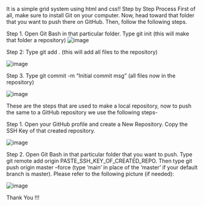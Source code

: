 It is a simple grid system using html and css!!
Step by Step Process
First of all, make sure to install Git on your computer. Now, head toward that folder that you want to push there on GitHub. Then, follow the following steps. 

Step 1. Open Git Bash in that particular folder. Type git init (this will make that folder a repository)
![image](https://github.com/shaman-004/Project1/assets/93532515/0255fa72-cf98-43ef-b088-97d067d3e52a)

Step 2: Type git add . (this will add all files to the repository)

![image](https://github.com/shaman-004/Project1/assets/93532515/8b8e3f1a-7130-450f-9284-7c716b296ac2)

Step 3. Type git commit -m “Initial commit msg” (all files now in the repository)

![image](https://github.com/shaman-004/Project1/assets/93532515/c6181d07-06d7-498f-a513-3833fc81c7cc)

These are the steps that are used to make a local repository, now to push the same to a GitHub repository we use the following steps-

Step 1. Open your GitHub profile and create a New Repository. Copy the SSH Key of that created repository.

![image](https://github.com/shaman-004/Project1/assets/93532515/77e3c534-0785-41f1-99f0-f64e623abcbc)

 

Step 2. Open Git Bash in that particular folder that you want to push. Type git remote add origin PASTE_SSH_KEY_OF_CREATED_REPO. Then type git push origin master –force (type ‘main’ in place of the ‘master’ if your default branch is master). Please refer to the following picture (if needed):

![image](https://github.com/shaman-004/Project1/assets/93532515/e17f3d10-2e23-4db2-979d-4dae09bf3833)

Thank You !!!
